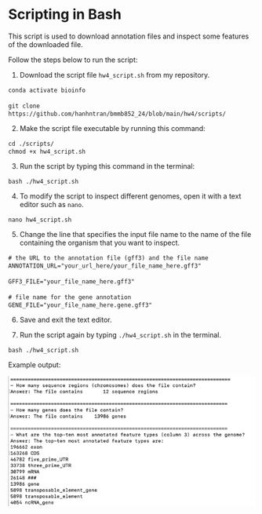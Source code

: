# Scripting in Bash

This script is used to download annotation files and inspect some features of the downloaded file.

Follow the steps below to run the script:

1. Download the script file `hw4_script.sh` from my repository.
   
```
conda activate bioinfo

git clone https://github.com/hanhntran/bmmb852_24/blob/main/hw4/scripts/
```

2. Make the script file executable by running this command:
```
cd ./scripts/
chmod +x hw4_script.sh
```

3. Run the script by typing this command in the terminal:
```
bash ./hw4_script.sh
```

4. To modify the script to inspect different genomes, open it with a text editor such as `nano`.
```
nano hw4_script.sh
```

5. Change the line that specifies the input file name to the name of the file containing the organism that you want to inspect. 
```
# the URL to the annotation file (gff3) and the file name
ANNOTATION_URL="your_url_here/your_file_name_here.gff3"

GFF3_FILE="your_file_name_here.gff3"

# file name for the gene annotation
GENE_FILE="your_file_name_here.gene.gff3"
```

6. Save and exit the text editor.


7. Run the script again by typing `./hw4_script.sh` in the terminal.
```
bash ./hw4_script.sh
```

Example output:

![image](./images/Screenshot_1_output.png)


